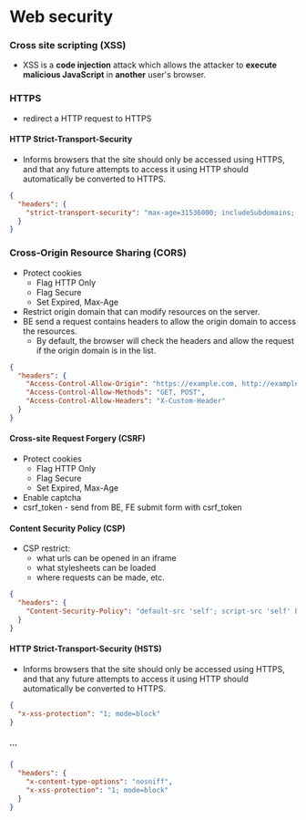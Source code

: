 # Web security

### Cross site scripting (XSS)
- XSS is a **code injection** attack which allows the attacker to **execute malicious JavaScript** in **another** user's browser.


### HTTPS

- redirect a HTTP request to HTTPS

#### HTTP Strict-Transport-Security

- Informs browsers that the site should only be accessed using HTTPS, and that any future attempts to access it using
  HTTP should automatically be converted to HTTPS.

```json
{
  "headers": {
    "strict-transport-security": "max-age=31536000; includeSubdomains; preload"
  }
}
```

### Cross-Origin Resource Sharing (CORS)

- Protect cookies
    - Flag HTTP Only
    - Flag Secure
    - Set Expired, Max-Age
- Restrict origin domain that can modify resources on the server.
- BE send a request contains headers to allow the origin domain to access the resources.
    - By default, the browser will check the headers and allow the request if the origin domain is in the list.

```json
{
  "headers": {
    "Access-Control-Allow-Origin": "https://example.com, http://example.com",
    "Access-Control-Allow-Methods": "GET, POST",
    "Access-Control-Allow-Headers": "X-Custom-Header"
  }
}
```

#### Cross-site Request Forgery (CSRF)

- Protect cookies
    - Flag HTTP Only
    - Flag Secure
    - Set Expired, Max-Age
- Enable captcha
- csrf_token - send from BE, FE submit form with csrf_token

#### Content Security Policy (CSP)

- CSP restrict:
    - what urls can be opened in an iframe
    - what stylesheets can be loaded
    - where requests can be made, etc.

```json
{
  "headers": {
    "Content-Security-Policy": "default-src 'self'; script-src 'self' blob: https://www.googletagmanager.com {canon_allow_url}; img-src 'self' blob: data: {stock_allow_url} {ccs_allow_url}; style-src 'self' 'unsafe-inline' {canon_allow_url}; object-src 'self' blob: {stock_allow_url}; connect-src 'self' blob: https://*.amazonaws.com/ {canon_allow_url} {stock_allow_url} https://*.posterartist.canon wss://*.posterartist.canon {ccs_allow_url} wss://*.amazonaws.com/ https://analytics.google.com  https://www.google-analytics.com; frame-src 'self' blob: {canon_allow_url} {youtube_url}"
  }
}
```

#### HTTP Strict-Transport-Security (HSTS)

- Informs browsers that the site should only be accessed using HTTPS, and that any future attempts to access it using
  HTTP should automatically be converted to HTTPS.

```json
{
  "x-xss-protection": "1; mode=block"
}
```

##### ...

```json
{
  "headers": {
    "x-content-type-options": "nosniff",
    "x-xss-protection": "1; mode=block"
  }
}
```
